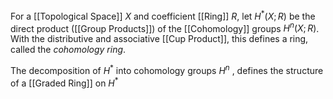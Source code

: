 
For a [[Topological Space]]  $X$ and coefficient [[Ring]] $R$, let $H^*(X;R)$ be the direct product ([[Group Products]]) of the [[Cohomology]] groups $H^n(X;R)$.
With the distributive and associative [[Cup Product]], this defines a ring, called the *cohomology ring*.

The decomposition of $H^*$ into cohomology groups $H^n$ , defines the structure of a [[Graded Ring]] on $H^*$